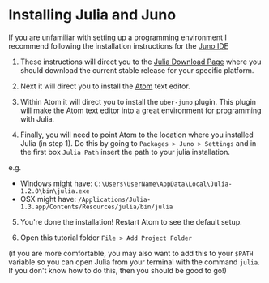 # Installing Julia and Juno

If you are unfamiliar with setting up a programming environment 
I recommend following the installation instructions for the [Juno IDE](https://junolab.org/) 

1. These instructions will direct you to the [Julia Download Page](https://julialang.org/downloads/)
where you should download the current stable release for your specific platform.

2. Next it will direct you to install the [Atom](https://atom.io/) text editor.

3. Within Atom it will direct you to install the `uber-juno` plugin. 
This plugin will make the Atom text editor into a great environment for programming 
with Julia.

4. Finally, you will need to point Atom to the location where you installed Julia (in step 1).
Do this by going to `Packages > Juno > Settings` and in the first box `Julia Path` insert the path 
to your julia installation.

e.g. 
* Windows might have: `C:\Users\UserName\AppData\Local\Julia-1.2.0\bin\julia.exe`
* OSX might have: `/Applications/Julia-1.3.app/Contents/Resources/julia/bin/julia`

5. You're done the installation! Restart Atom to see the default setup.

6. Open this tutorial folder `File > Add Project Folder`

(if you are more comfortable, you may also want to add this to your `$PATH` variable so
you can open Julia from your terminal with the command `julia`. 
If you don't know how to do this, then you should be good to go!)

